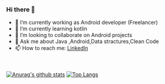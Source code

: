 ### Hi there 👋
- 🔭 I’m currently working as Android developer (Freelancer)
- 🌱 I’m currently learning kotlin
- 👯 I’m looking to collaborate on Android projects
- 💬 Ask me about Java ,Android,Data stractures,Clean Code
- 📫 How to reach me: [Linkedln](https://www.linkedin.com/in/hamza-gamal-50ba21176/) <br/><br/><br/>


[![Anurag's github stats](https://github-readme-stats.vercel.app/api?username=hamza94max)](https://github.com/anuraghazra/github-readme-stats)    [![Top Langs](https://github-readme-stats.vercel.app/api/top-langs/?username=hamza94max&layout=compact)](https://github.com/anuraghazra/github-readme-stats)




<!--
**hamza94max/hamza94max** is a ✨ _special_ ✨ repository because its `README.md` (this file) appears on your GitHub profile.

Here are some ideas to get you started:

- 🔭 I’m currently working on ...
- 🌱 I’m currently learning kotlin
- 👯 I’m looking to collaborate on Android projects
- 🤔 I’m looking for help with ...
- 💬 Ask me about Java ,Android,Data Structures
- 📫 How to reach me: [Linkedln](https://www.linkedin.com/in/hamza-gamal-50ba21176/)
- 😄 Pronouns: ...
- ⚡ Fun fact: ...
-->
